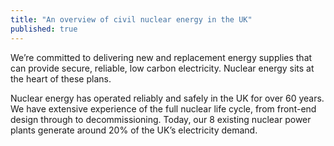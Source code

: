```yaml
---
title: "An overview of civil nuclear energy in the UK"
published: true
---
```

We’re committed to delivering new and replacement energy supplies that can provide secure, reliable, low carbon electricity. Nuclear energy sits at the heart of these plans. 

Nuclear energy has operated reliably and safely in the UK for over 60 years. We have extensive experience of the full nuclear life cycle, from front-end design through to decommissioning. Today, our 8 existing nuclear power plants generate around 20% of the UK’s electricity demand.
